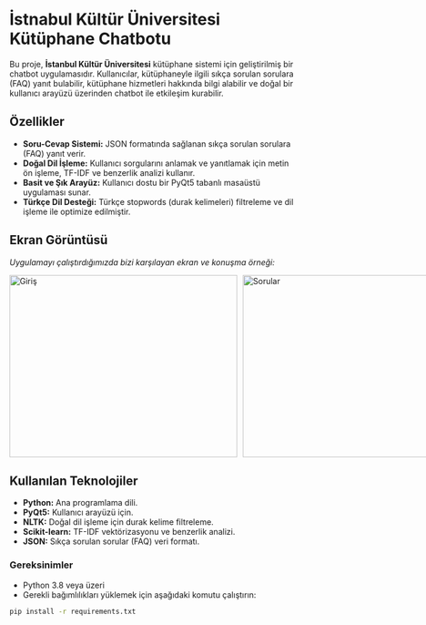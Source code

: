 # İstnabul Kültür Üniversitesi Kütüphane Chatbotu  

Bu proje, **İstanbul Kültür Üniversitesi** kütüphane sistemi için geliştirilmiş bir chatbot uygulamasıdır. Kullanıcılar, kütüphaneyle ilgili sıkça sorulan sorulara (FAQ) yanıt bulabilir, kütüphane hizmetleri hakkında bilgi alabilir ve doğal bir kullanıcı arayüzü üzerinden chatbot ile etkileşim kurabilir.  

## Özellikler  
- **Soru-Cevap Sistemi:** JSON formatında sağlanan sıkça sorulan sorulara (FAQ) yanıt verir.  
- **Doğal Dil İşleme:** Kullanıcı sorgularını anlamak ve yanıtlamak için metin ön işleme, TF-IDF ve benzerlik analizi kullanır.  
- **Basit ve Şık Arayüz:** Kullanıcı dostu bir PyQt5 tabanlı masaüstü uygulaması sunar.  
- **Türkçe Dil Desteği:** Türkçe stopwords (durak kelimeleri) filtreleme ve dil işleme ile optimize edilmiştir.  

## Ekran Görüntüsü  

*Uygulamayı çalıştırdığımızda bizi karşılayan ekran ve konuşma örneği:*  

<div style="display: flex; gap: 10px;">
    <img src="https://github.com/user-attachments/assets/f4baa36b-ce8d-451e-8180-fcdca4b4de03" alt="Giriş" width="400" height="320">
    <img src="https://github.com/user-attachments/assets/b0b12a59-16b7-402b-a786-17eb57e3f8a3" alt="Sorular" width="400" height="320">
</div>



## Kullanılan Teknolojiler  
- **Python:** Ana programlama dili.  
- **PyQt5:** Kullanıcı arayüzü için.  
- **NLTK:** Doğal dil işleme için durak kelime filtreleme.  
- **Scikit-learn:** TF-IDF vektörizasyonu ve benzerlik analizi.  
- **JSON:** Sıkça sorulan sorular (FAQ) veri formatı.  

### Gereksinimler  
- Python 3.8 veya üzeri  
- Gerekli bağımlılıkları yüklemek için aşağıdaki komutu çalıştırın:  
```bash
pip install -r requirements.txt

